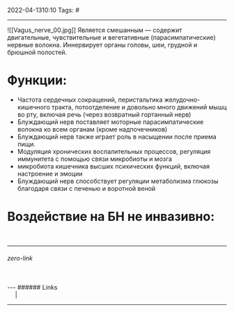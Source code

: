 2022-04-1310:10
Tags: #

---
![[Vagus_nerve_00.jpg]]
Является смешанным — содержит двигательные, чувствительные и вегетативные (парасимпатические) нервные волокна. Иннервирует органы головы, шеи, грудной и брюшной полостей.

# Функции:
-   Частота сердечных сокращений, перистальтика желудочно-кишечного тракта, потоотделение и довольно много движений мышц во рту, включая речь (через возвратный гортанный нерв)
-   Блуждающий нерв поставляет моторные парасимпатические волокна ко всем органам (кроме надпочечников)
-   Блуждающий нерв также играет роль в насыщении после приема пищи.
-   Модуляция хронических воспалительных процессов, регуляция иммунитета с помощью связи микробиоты и мозга
-   микробиота кишечника высших психических функций, включая настроение и эмоции
-   Блуждающий нерв способствует регуляции метаболизма глюкозы благодаря связи с печенью и воротной веной

# Воздействие на БН не инвазивно:



</br>

---
###### zero-link </br>

</br>
---
###### Links </br>
 &emsp; | &emsp; 


---